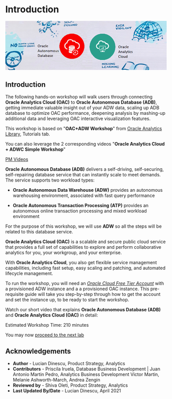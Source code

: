 
# Introduction

![Autonomous](./images/adb_oac_banner2.png)

## Introduction

The following hands-on workshop will walk users through connecting **Oracle Analytics Cloud (OAC)** to **Oracle Autonomous Database (ADB)**, getting immediate valuable insight out of your ADW data, scaling up ADB database to optimize OAC performance, deepening analysis by mashing-up additional data and leveraging OAC interactive visualization features.

This workshop is based on "**OAC+ADW Workshop**" from [Oracle Analytics Library](https://www.oracle.com/business-analytics/data-visualization/tutorials.html), Tutorials tab.

You can also leverage the 2 corresponding videos "**Oracle Analytics Cloud + ADWC Simple Workshop**"

[](youtube:playlist?list=PL6gBNP-Fr8KVdvmZUg7eqXljXnFhidBV-)
[PM Videos](https://www.youtube.com/playlist?list=PL6gBNP-Fr8KVdvmZUg7eqXljXnFhidBV-)



**Oracle Autonomous Database (ADB)** delivers a self-driving, self-securing, self-repairing database service that can instantly scale to meet demands. The service supports two workload types:

- **Oracle Autonomous Data Warehouse (ADW)** provides an autonomous warehousing environment, associated with fast query performance

- **Oracle Autonomous Transaction Processing (ATP)** provides an autonomous online transaction processing and mixed workload environment

For the purpose of this workshop, we will use **ADW** so all the steps will be related to this database service.

**Oracle Analytics Cloud (OAC)** is a scalable and secure public cloud service that provides a full set of capabilities to explore and perform collaborative analytics for you, your workgroup, and your enterprise.

With **Oracle Analytics Cloud**, you also get flexible service management capabilities, including fast setup, easy scaling and patching, and automated lifecycle management.

To run the workshop, you will need an [_Oracle Cloud Free Tier Account_](https://www.oracle.com/cloud/free/) with a provisioned ADW instance and a a provisioned OAC instance. This pre-requisite guide will take you step-by-step through how to get the account and set the instance up, to be ready to start the workshop.

Watch our short video that explains **Oracle Autonomous Database (ADB)** and **Oracle Analytics Cloud (OAC)** in detail:

[](youtube:O-obYJ8TBw8)

Estimated Workshop Time: 210 minutes

You may now [proceed to the next lab](#next)

## **Acknowledgements**
- **Author** - Lucian Dinescu, Product Strategy, Analytics
- **Contributors** - Priscila Iruela, Database Business Development | Juan Antonio Martin Pedro, Analytics Business Development Victor Martin, Melanie Ashworth-March, Andrea Zengin
- **Reviewed by** - Shiva Oleti, Product Strategy, Analytics
- **Last Updated By/Date** - Lucian Dinescu, April 2021
